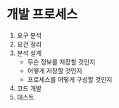 # 개발 프로세스
1. 요구 분석
2. 요건 정리
3. 분석 설계
    - 무슨 정보를 저장할 것인지
    - 어떻게 저장할 것인지
    - 프로세스를 어떻게 구성할 것인지
4. 코드 개발
5. 테스트